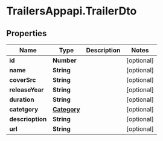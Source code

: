 # TrailersAppapi.TrailerDto

## Properties
Name | Type | Description | Notes
------------ | ------------- | ------------- | -------------
**id** | **Number** |  | [optional] 
**name** | **String** |  | [optional] 
**coverSrc** | **String** |  | [optional] 
**releaseYear** | **String** |  | [optional] 
**duration** | **String** |  | [optional] 
**catetgory** | [**Category**](Category.md) |  | [optional] 
**descrioption** | **String** |  | [optional] 
**url** | **String** |  | [optional] 
